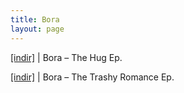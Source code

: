 ```yaml
---
title: Bora
layout: page
---
```


<a href="https://cloud.mail.ru/public/8a65c0a49bb7/Bora%20-%20The%20Hug%20E.P" target="_blank">[indir]</a> | Bora &#8211; The Hug Ep.

<a href="https://cloud.mail.ru/public/9a1d7ccb2d52/Bora%20-%20The%20Trashy%20Romance%20EP" target="_blank">[indir]</a> | Bora &#8211; The Trashy Romance Ep.